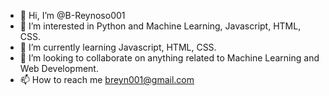 - 👋 Hi, I’m @B-Reynoso001
- 👀 I’m interested in Python and Machine Learning, Javascript, HTML, CSS.
- 🌱 I’m currently learning Javascript, HTML, CSS.
- 💞️ I’m looking to collaborate on anything related to Machine Learning and Web Development.
- 📫 How to reach me breyn001@gmail.com

<!---
B-Reynoso001/B-Reynoso001 is a ✨ special ✨ repository because its `README.md` (this file) appears on your GitHub profile.
You can click the Preview link to take a look at your changes.
--->
